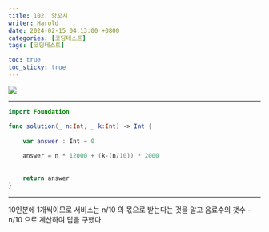 ```yaml
---
title: 102. 양꼬치
writer: Harold
date: 2024-02-15 04:13:00 +0800
categories: [코딩테스트]
tags: [코딩테스트]

toc: true
toc_sticky: true
---
```

![](https://velog.velcdn.com/images/haroldfromk/post/292bad9b-b719-431a-9e35-ed5e726b2200/image.png)

---
```swift
import Foundation

func solution(_ n:Int, _ k:Int) -> Int {
    
    var answer : Int = 0
    
    answer = n * 12000 + (k-(n/10)) * 2000
    
    
    return answer
}
```
---
10인분에 1개씩이므로 서비스는 n/10 의 몫으로 받는다는 것을 알고
음료수의 갯수 - n/10 으로 계산하여 답을 구했다.
